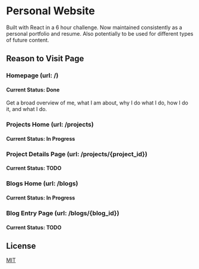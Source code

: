 # Personal Website

Built with React in a 6 hour challenge. Now maintained consistently as a personal portfolio and resume. Also potentially to be used for different types of future content.

## Reason to Visit Page
### Homepage (url: /)
#### Current Status: Done
Get a broad overview of me, what I am about, why I do what I do, how I do it, and what I do.

### Projects Home (url: /projects)
#### Current Status: In Progress
### Project Details Page (url: /projects/{project_id})
#### Current Status: TODO
### Blogs Home (url: /blogs)
#### Current Status: In Progress
### Blog Entry Page (url: /blogs/{blog_id})
#### Current Status: TODO


## License
[MIT](https://choosealicense.com/licenses/mit/)